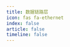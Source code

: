 ```yaml
---
title: 数据链路层
icon: fas fa-ethernet
index: false
article: false
timeline: false
---
```


<div class="catalog-display-container">
  <Catalog hideHeading />
</div>
